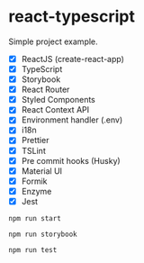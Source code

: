 # react-typescript

Simple project example.

- [x] ReactJS (create-react-app)
- [x] TypeScript
- [x] Storybook
- [x] React Router
- [x] Styled Components
- [x] React Context API
- [x] Environment handler (.env)
- [x] i18n
- [x] Prettier
- [x] TSLint
- [x] Pre commit hooks (Husky)
- [x] Material UI
- [x] Formik
- [x] Enzyme
- [x] Jest

```npm run start```

```npm run storybook```

```npm run test```
